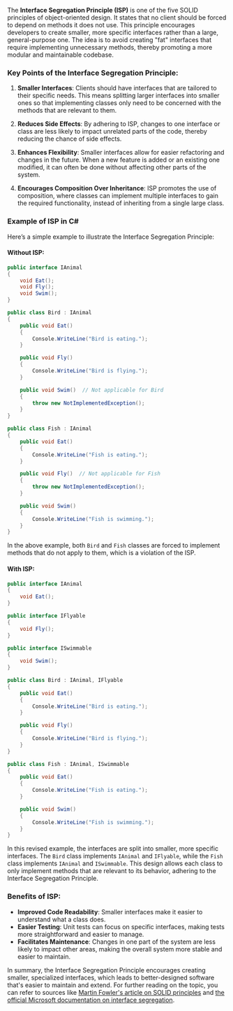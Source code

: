 The **Interface Segregation Principle (ISP)** is one of the five SOLID principles of object-oriented design. It states that no client should be forced to depend on methods it does not use. This principle encourages developers to create smaller, more specific interfaces rather than a large, general-purpose one. The idea is to avoid creating "fat" interfaces that require implementing unnecessary methods, thereby promoting a more modular and maintainable codebase.

### Key Points of the Interface Segregation Principle:

1. **Smaller Interfaces**: Clients should have interfaces that are tailored to their specific needs. This means splitting larger interfaces into smaller ones so that implementing classes only need to be concerned with the methods that are relevant to them.

2. **Reduces Side Effects**: By adhering to ISP, changes to one interface or class are less likely to impact unrelated parts of the code, thereby reducing the chance of side effects.

3. **Enhances Flexibility**: Smaller interfaces allow for easier refactoring and changes in the future. When a new feature is added or an existing one modified, it can often be done without affecting other parts of the system.

4. **Encourages Composition Over Inheritance**: ISP promotes the use of composition, where classes can implement multiple interfaces to gain the required functionality, instead of inheriting from a single large class.

### Example of ISP in C#

Here’s a simple example to illustrate the Interface Segregation Principle:

#### Without ISP:

```csharp
public interface IAnimal
{
    void Eat();
    void Fly();
    void Swim();
}

public class Bird : IAnimal
{
    public void Eat()
    {
        Console.WriteLine("Bird is eating.");
    }

    public void Fly()
    {
        Console.WriteLine("Bird is flying.");
    }

    public void Swim()  // Not applicable for Bird
    {
        throw new NotImplementedException();
    }
}

public class Fish : IAnimal
{
    public void Eat()
    {
        Console.WriteLine("Fish is eating.");
    }

    public void Fly()  // Not applicable for Fish
    {
        throw new NotImplementedException();
    }

    public void Swim()
    {
        Console.WriteLine("Fish is swimming.");
    }
}
```

In the above example, both `Bird` and `Fish` classes are forced to implement methods that do not apply to them, which is a violation of the ISP.

#### With ISP:

```csharp
public interface IAnimal
{
    void Eat();
}

public interface IFlyable
{
    void Fly();
}

public interface ISwimmable
{
    void Swim();
}

public class Bird : IAnimal, IFlyable
{
    public void Eat()
    {
        Console.WriteLine("Bird is eating.");
    }

    public void Fly()
    {
        Console.WriteLine("Bird is flying.");
    }
}

public class Fish : IAnimal, ISwimmable
{
    public void Eat()
    {
        Console.WriteLine("Fish is eating.");
    }

    public void Swim()
    {
        Console.WriteLine("Fish is swimming.");
    }
}
```

In this revised example, the interfaces are split into smaller, more specific interfaces. The `Bird` class implements `IAnimal` and `IFlyable`, while the `Fish` class implements `IAnimal` and `ISwimmable`. This design allows each class to only implement methods that are relevant to its behavior, adhering to the Interface Segregation Principle.

### Benefits of ISP:

- **Improved Code Readability**: Smaller interfaces make it easier to understand what a class does.
- **Easier Testing**: Unit tests can focus on specific interfaces, making tests more straightforward and easier to manage.
- **Facilitates Maintenance**: Changes in one part of the system are less likely to impact other areas, making the overall system more stable and easier to maintain.

In summary, the Interface Segregation Principle encourages creating smaller, specialized interfaces, which leads to better-designed software that's easier to maintain and extend. For further reading on the topic, you can refer to sources like [Martin Fowler's article on SOLID principles](https://martinfowler.com/articles/solid.html) and [the official Microsoft documentation on interface segregation](https://learn.microsoft.com/en-us/dotnet/standard/design-guidelines/interface-segregation-principle).
